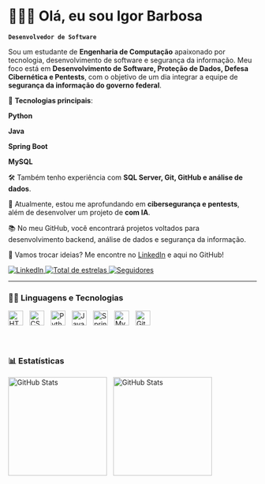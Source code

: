 # 🧑🏾‍💻 Olá, eu sou Igor Barbosa

**`Desenvolvedor de Software`**

Sou um estudante de **Engenharia de Computação** apaixonado por tecnologia, desenvolvimento de software e segurança da informação. Meu foco está em **Desenvolvimento de Software, Proteção de Dados, Defesa Cibernética e Pentests**, com o objetivo de um dia integrar a equipe de **segurança da informação do governo federal**.  

🔹 **Tecnologias principais**:  

**Python**

**Java**  

**Spring Boot**  

**MySQL**

🛠️ Também tenho experiência com **SQL Server, Git, GitHub e análise de dados**.  

🎯 Atualmente, estou me aprofundando em **cibersegurança e pentests**, além de desenvolver um projeto de **com IA**.  

📚 No meu GitHub, você encontrará projetos voltados para desenvolvimento backend, análise de dados e segurança da informação.   

💬 Vamos trocar ideias? Me encontre no [LinkedIn](https://www.linkedin.com/in/igor-pantoja) e aqui no GitHub!  


<p align="left">
    <a href="https://www.linkedin.com/in/igor-pantoja" target="_blank">
         <img 
           alt="Linkedln" 
           title="Visite meu Linkedln" 
           src="https://custom-icon-badges.demolab.com/badge/LinkedIn-0A66C2?style=for-the-badge&logo=linkedin&logoColor=white&"
    />
</a>
    <a href="https://github.com/igorbobs?tab=stars">
        <img 
            alt="Total de estrelas" 
            title="Total de estrelas GitHub" 
            src="https://custom-icon-badges.demolab.com/github/stars/igorbobs?color=55960c&style=for-the-badge&labelColor=488207&logo=star&label=estrelas"
        />
    </a>
   <a href="https://github.com/igorbobs?tab=followers">
    <img 
        alt="Seguidores" 
        title="Me siga no GitHub" 
        src="https://custom-icon-badges.demolab.com/github/followers/igorbobs?color=236ad3&labelColor=000000&style=for-the-badge&logo=github&label=Seguidores&logoColor=white"
    />
</a>

</p>

---

### 🤖👾 Linguagens e Tecnologias

<img 
    align="left" 
    alt="HTML"
    title="HTML" 
    width="30px" 
    style="padding-right: 10px;" 
    src="https://cdn.jsdelivr.net/gh/devicons/devicon@latest/icons/html5/html5-original.svg" 
/>
<img 
    align="left" 
    alt="CSS" 
    title="CSS"
    width="30px" 
    style="padding-right: 10px;" 
    src="https://cdn.jsdelivr.net/gh/devicons/devicon@latest/icons/css3/css3-original.svg" 
/>

<img 
    align="left" 
    alt="Python" 
    title="Python"
    width="30px" 
    style="padding-right: 10px;" 
    src="https://cdn.jsdelivr.net/gh/devicons/devicon@latest/icons/python/python-original.svg" 
/>

<img 
    align="left" 
    alt="Java" 
    title="Java"
    width="30px" 
    style="padding-right: 10px;" 
    src="https://cdn.jsdelivr.net/gh/devicons/devicon@latest/icons/java/java-original.svg" 
/>

<img 
    align="left" 
    alt="Spring Boot" 
    title="Spring Boot"
    width="30px" 
    style="padding-right: 10px;" 
    src="
      https://cdn.jsdelivr.net/gh/devicons/devicon@latest/icons/spring/spring-original.svg" 
/>
<img 
    align="left" 
    alt="MySQL"
    title="MySQL" 
    width="30px" 
    style="padding-right: 10px;" 
    src="
      https://cdn.jsdelivr.net/gh/devicons/devicon@latest/icons/mysql/mysql-original.svg" 
/>
<img 
    align="left" 
    alt="Git" 
    title="Git"
    width="30px" 
    style="padding-right: 10px;" 
    src="https://cdn.jsdelivr.net/gh/devicons/devicon@latest/icons/git/git-original.svg" 
/>

<br/>
<br/>
<br/>
<br/>

### 📊 Estatísticas

<p> <img 
    align="left" 
    alt="GitHub Stats" 
    height="200" 
    style="padding-right: 10px;" 
    src="https://github-readme-stats.vercel.app/api?username=igorbobs&show_icons=true&theme=dracula&include_all_commits=&locale=pt-br" 
  />
<img 
      align="left" 
      alt="GitHub Stats" 
      height="200" 
      style="padding-right: 10px;" 
      src="https://github-readme-stats.vercel.app/api/top-langs/?username=igorbobs&theme=dracula&layout=compact&custom_title=Tecnologias&langs_count=9" 
  />

</p>
